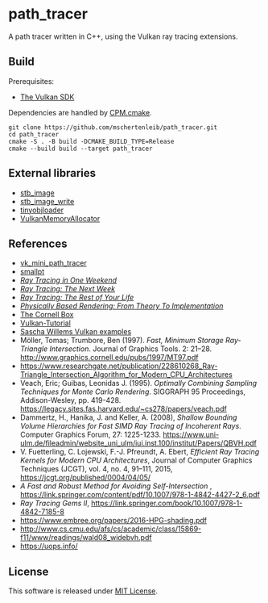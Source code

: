 # path_tracer

A path tracer written in C++, using the Vulkan ray tracing extensions.

## Build

Prerequisites:

- [The Vulkan SDK](https://www.lunarg.com/vulkan-sdk)

Dependencies are handled by [CPM.cmake](https://github.com/cpm-cmake/CPM.cmake).

```
git clone https://github.com/mschertenleib/path_tracer.git
cd path_tracer
cmake -S . -B build -DCMAKE_BUILD_TYPE=Release
cmake --build build --target path_tracer
```

## External libraries

- [stb_image](https://github.com/nothings/stb)
- [stb_image_write](https://github.com/nothings/stb)
- [tinyobjloader](https://github.com/tinyobjloader/tinyobjloader)
- [VulkanMemoryAllocator](https://github.com/GPUOpen-LibrariesAndSDKs/VulkanMemoryAllocator)

## References

- [vk_mini_path_tracer](https://github.com/nvpro-samples/vk_mini_path_tracer)
- [smallpt](http://www.kevinbeason.com/smallpt)
- [_Ray Tracing in One
  Weekend_](https://raytracing.github.io/books/RayTracingInOneWeekend.html)
- [_Ray Tracing: The Next
  Week_](https://raytracing.github.io/books/RayTracingTheNextWeek.html)
- [_Ray Tracing: The Rest of Your
  Life_](https://raytracing.github.io/books/RayTracingTheRestOfYourLife.html)
- [_Physically Based Rendering: From Theory To
  Implementation_](https://pbr-book.org)
- [The Cornell Box](http://www.graphics.cornell.edu/online/box)
- [Vulkan-Tutorial](https://vulkan-tutorial.com)
- [Sascha Willems Vulkan examples](https://github.com/SaschaWillems/Vulkan)
- Möller, Tomas; Trumbore, Ben (1997). _Fast, Minimum Storage Ray-Triangle
  Intersection_. Journal of
  Graphics Tools. 2: 21–28. http://www.graphics.cornell.edu/pubs/1997/MT97.pdf
- https://www.researchgate.net/publication/228610268_Ray-Triangle_Intersection_Algorithm_for_Modern_CPU_Architectures
- Veach, Eric; Guibas, Leonidas J. (1995). _Optimally Combining Sampling
  Techniques for Monte Carlo
  Rendering_. SIGGRAPH 95 Proceedings, Addison-Wesley, pp.
  419-428. https://legacy.sites.fas.harvard.edu/~cs278/papers/veach.pdf
- Dammertz, H., Hanika, J. and Keller, A. (2008), _Shallow Bounding Volume
  Hierarchies for Fast SIMD
  Ray Tracing of Incoherent Rays_. Computer Graphics Forum, 27:
  1225-1233. https://www.uni-ulm.de/fileadmin/website_uni_ulm/iui.inst.100/institut/Papers/QBVH.pdf
- V. Fuetterling, C. Lojewski, F.-J. Pfreundt, A. Ebert, _Efficient Ray Tracing
  Kernels for Modern
  CPU Architectures_, Journal of Computer Graphics Techniques (JCGT), vol. 4,
  no. 4, 91–111,
  2015, https://jcgt.org/published/0004/04/05/
- _A Fast and Robust Method for Avoiding Self-Intersection_
  , https://link.springer.com/content/pdf/10.1007/978-1-4842-4427-2_6.pdf
- _Ray Tracing Gems
  II_, https://link.springer.com/book/10.1007/978-1-4842-7185-8
- https://www.embree.org/papers/2016-HPG-shading.pdf
- http://www.cs.cmu.edu/afs/cs/academic/class/15869-f11/www/readings/wald08_widebvh.pdf
- https://uops.info/

## License

This software is released under [MIT License](LICENSE).
